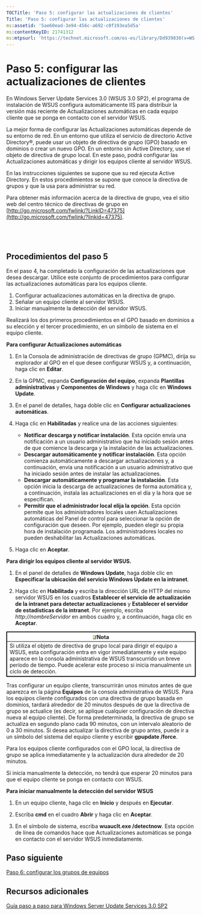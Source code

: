 ```yaml
---
TOCTitle: 'Paso 5: configurar las actualizaciones de clientes'
Title: 'Paso 5: configurar las actualizaciones de clientes'
ms:assetid: '5ae60ead-3e94-456c-a692-c0f193ea5d5a'
ms:contentKeyID: 21741312
ms:mtpsurl: 'https://technet.microsoft.com/es-es/library/Dd939830(v=WS.10)'
---
```


Paso 5: configurar las actualizaciones de clientes
==================================================

En Windows Server Update Services 3.0 (WSUS 3.0 SP2), el programa de instalación de WSUS configura automáticamente IIS para distribuir la versión más reciente de Actualizaciones automáticas en cada equipo cliente que se ponga en contacto con el servidor WSUS.

La mejor forma de configurar las Actualizaciones automáticas depende de su entorno de red. En un entorno que utiliza el servicio de directorio Active Directory®, puede usar un objeto de directiva de grupo (GPO) basado en dominios o crear un nuevo GPO. En un entorno sin Active Directory, use el objeto de directiva de grupo local. En este paso, podrá configurar las Actualizaciones automáticas y dirigir los equipos cliente al servidor WSUS.

En las instrucciones siguientes se supone que su red ejecuta Active Directory. En estos procedimientos se supone que conoce la directiva de grupos y que la usa para administrar su red.

Para obtener más información acerca de la directiva de grupo, vea el sitio web del centro técnico de directivas de grupo en [http://go.microsoft.com/fwlink/?LinkID=47375](http://go.microsoft.com/fwlink/?linkid=47375).

 
-

Procedimientos del paso 5
-------------------------

En el paso 4, ha completado la configuración de las actualizaciones que desea descargar. Utilice este conjunto de procedimientos para configurar las actualizaciones automáticas para los equipos cliente.

1.  Configurar actualizaciones automáticas en la directiva de grupo.
2.  Señalar un equipo cliente al servidor WSUS.
3.  Iniciar manualmente la detección del servidor WSUS.

Realizará los dos primeros procedimientos en el GPO basado en dominios a su elección y el tercer procedimiento, en un símbolo de sistema en el equipo cliente.

**Para configurar Actualizaciones automáticas**
1.  En la Consola de administración de directivas de grupo (GPMC), dirija su explorador al GPO en el que desee configurar WSUS y, a continuación, haga clic en **Editar**.

2.  En la GPMC, expanda **Configuración del equipo**, expanda **Plantillas administrativas** y **Componentes de Windows** y haga clic en **Windows Update**.

3.  En el panel de detalles, haga doble clic en **Configurar actualizaciones automáticas**.

4.  Haga clic en **Habilitadas** y realice una de las acciones siguientes:

    -   **Notificar descarga y notificar instalación**. Esta opción envía una notificación a un usuario administrativo que ha iniciado sesión antes de que comience la descarga y la instalación de las actualizaciones.
    -   **Descargar automáticamente y notificar instalación**. Esta opción comienza automáticamente a descargar actualizaciones y, a continuación, envía una notificación a un usuario administrativo que ha iniciado sesión antes de instalar las actualizaciones.
    -   **Descargar automáticamente y programar la instalación**. Esta opción inicia la descarga de actualizaciones de forma automática y, a continuación, instala las actualizaciones en el día y la hora que se especifican.
    -   **Permitir que el administrador local elija la opción**. Esta opción permite que los administradores locales usen Actualizaciones automáticas del Panel de control para seleccionar la opción de configuración que deseen. Por ejemplo, pueden elegir su propia hora de instalación programada. Los administradores locales no pueden deshabilitar las Actualizaciones automáticas.

5.  Haga clic en **Aceptar**.

**Para dirigir los equipos cliente al servidor WSUS.**
1.  En el panel de detalles de **Windows Update**, haga doble clic en **Especificar la ubicación del servicio Windows Update en la intranet**.

2.  Haga clic en **Habilitada** y escriba la dirección URL de HTTP del mismo servidor WSUS en los cuadros **Establecer el servicio de actualización de la intranet para detectar actualizaciones** y **Establecer el servidor de estadísticas de la intranet**. Por ejemplo, escriba *http://nombreServidor* en ambos cuadro y, a continuación, haga clic en **Aceptar**.

 
<table style="border:1px solid black;">
<colgroup>
<col width="100%" />
</colgroup>
<thead>
<tr class="header">
<th style="border:1px solid black;" ><img src="images/Dd939830.note(WS.10).gif" />Nota</th>
</tr>
</thead>
<tbody>
<tr class="odd">
<td style="border:1px solid black;">Si utiliza el objeto de directiva de grupo local para dirigir el equipo a WSUS, esta configuración entra en vigor inmediatamente y este equipo aparece en la consola administrativa de WSUS transcurrido un breve período de tiempo. Puede acelerar este proceso si inicia manualmente un ciclo de detección.
</td>
</tr>
</tbody>
</table>
 

Tras configurar un equipo cliente, transcurrirán unos minutos antes de que aparezca en la página **Equipos** de la consola administrativa de WSUS. Para los equipos cliente configurados con una directiva de grupo basada en dominios, tardará alrededor de 20 minutos después de que la directiva de grupo se actualice (es decir, se aplique cualquier configuración de directiva nueva al equipo cliente). De forma predeterminada, la directiva de grupo se actualiza en segundo plano cada 90 minutos, con un intervalo aleatorio de 0 a 30 minutos. Si desea actualizar la directiva de grupo antes, puede ir a un símbolo del sistema del equipo cliente y escribir **gpupdate /force**.

Para los equipos cliente configurados con el GPO local, la directiva de grupo se aplica inmediatamente y la actualización dura alrededor de 20 minutos.

Si inicia manualmente la detección, no tendrá que esperar 20 minutos para que el equipo cliente se ponga en contacto con WSUS.

**Para iniciar manualmente la detección del servidor WSUS**
1.  En un equipo cliente, haga clic en **Inicio** y después en **Ejecutar**.

2.  Escriba **cmd** en el cuadro **Abrir** y haga clic en **Aceptar**.

3.  En el símbolo de sistema, escriba **wuauclt.exe /detectnow**. Esta opción de línea de comandos hace que Actualizaciones automáticas se ponga en contacto con el servidor WSUS inmediatamente.

Paso siguiente
--------------

[Paso 6: configurar los grupos de equipos](https://technet.microsoft.com/70518732-2179-4e41-9609-7f9999867f41)

Recursos adicionales
--------------------

[Guía paso a paso para Windows Server Update Services 3.0 SP2](https://technet.microsoft.com/4b504edc-93b3-45b0-a7e8-d0107f1a4442)
